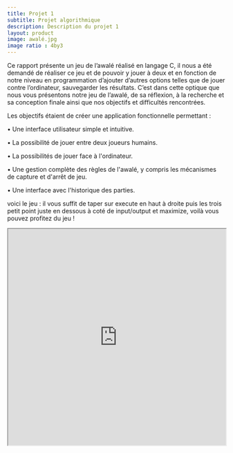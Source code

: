 ```yaml
---
title: Projet 1
subtitle: Projet algorithmique
description: Description du projet 1
layout: product
image: awalé.jpg
image ratio : 4by3
---
```


Ce rapport présente un jeu de l’awalé réalisé en langage C, il nous a été demandé de réaliser ce jeu et de pouvoir y jouer à deux et en fonction de notre niveau en programmation d’ajouter d’autres options telles que de jouer contre l’ordinateur, sauvegarder les résultats. C’est dans cette optique que nous vous présentons notre jeu de l’awalé, de sa réflexion, à la recherche et sa conception finale ainsi que nos objectifs et difficultés rencontrées.  

Les objectifs étaient de créer une application fonctionnelle permettant : 

• Une interface utilisateur simple et intuitive. 

• La possibilité de jouer entre deux joueurs humains. 

• La possibilités de jouer face à l'ordinateur. 

• Une gestion complète des règles de l'awalé, y compris les mécanismes de capture et d'arrêt de jeu. 

• Une interface avec l'historique des parties. 

voici le jeu : 
il vous suffit de taper sur execute en haut à droite puis les trois petit point juste en dessous à coté de input/output et maximize, voilà vous pouvez profitez du jeu !
<iframe src="https://www.jdoodle.com/ga/SKeFRALT5R%2Bwxp85daIF%2FA%3D%3D" width="100%" height="500px"></iframe>
